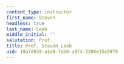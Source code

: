 ```yaml
---
content_type: instructor
first_name: Steven
headless: true
last_name: Leeb
middle_initial: ''
salutation: Prof.
title: Prof. Steven Leeb
uid: 19a7d938-a1e0-7eb6-a9f4-2200e15e5970
---
```

